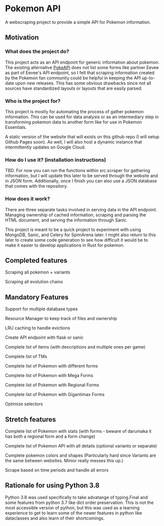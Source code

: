 # Pokemon API

A webscraping project to provide a simple API for Pokemon information.

## Motivation

### What does the project do?

This project acts as an API endpoint for generic information about pokemon. The existing alternative [PokeAPI](https://pokeapi.co/) does not list some forms like partner Eevee as part of Eevee's API endpoint, so I felt that scraping information created by the Pokemon fan community could be helpful in keeping the API up-to-date upon new releases. This has some obvious drawbacks since not all sources have standardized layouts or layouts that are easily parsed.

### Who is the project for?

This project is mostly for automating the process of gather pokemon information. This can be used for data analysis or as an intermediary step in transforming pokemon data to another form like for use in Pokemon Essentials.

A static version of the website that will exists on this github repo (I will setup Github Pages soon). As well, I will also host a dynamic instance that intermittently updates on Google Cloud.

### How do I use it? (installation instructions)

TBD. For now you can run the functions within src.scraper for gathering information, but I will update this later
to be served through the website and in JSON form. Additionally, once I finish you can also use a JSON database that comes with the repository.

### How does it work?

There are three separate tasks involved in serving data in the API endpoint. Managing ownership of cached information, scraping and parsing the HTML document, and serving the information through Sanic.

This project is meant to be a quick project to experiment with using MongoDB, Sanic, and Celery for SpimArena later. I might also return to this later to create some code generation to see how difficult it would be to make it easier to develop applications in Rust for pokemon.

## Completed features

Scraping all pokemon + variants

Scraping all evolution chains

## Mandatory Features

Support for multiple database types

Resource Manager to keep track of files and ownership

LRU caching to handle evictions

Create API endpoint with flask or sanic

Complete list of items (with descriptions and multiple ones per game)

Complete list of TMs

Complete list of Pokemon with different forms

Complete list of Pokemon with Mega Forms

Complete list of Pokemon with Regional Forms

Complete list of Pokemon with Gigantimax Forms

Optimize selectors

## Stretch features

Complete list of Pokemon with stats (with forms - beware of darumaka it has both a regional form and a form change)

Complete list of Pokemon API with all details (optional variants or separate)

Complete pokemon colors and shapes (Particularly hard since Variants are the same between websites. Minior really messes this up.)

Scrape based on time periods and handle all errors

## Rationale for using Python 3.8

Python 3.8 was used specifically to take advatange of typing.Final and some features from python 3.7 like dict order preservation. This is not the most accessible version of python, but this was used as a learning experience to get to learn some of the newer features in python like dataclasses and also learn of their shortcomings.